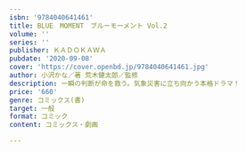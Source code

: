 ```yaml
---
isbn: '9784040641461'
title: BLUE　MOMENT　ブルーモーメント Vol.2
volume: ''
series: ''
publisher: ＫＡＤＯＫＡＷＡ
pubdate: '2020-09-08'
cover: 'https://cover.openbd.jp/9784040641461.jpg'
author: 小沢かな／著 荒木健太郎／監修
description: 一瞬の判断が命を救う。気象災害に立ち向かう本格ドラマ！
price: '660'
genre: コミックス(書)
target: 一般
format: コミック
content: コミックス・劇画

---
```

